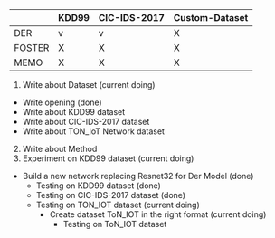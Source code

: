

||KDD99|CIC-IDS-2017|Custom-Dataset|
|---|---|---|---|
|DER|v|v|X|
|FOSTER|X|X|X|
|MEMO|X|X|X|


1. Write about Dataset (current doing)
- Write opening (done)
- Write about KDD99 dataset
- Write about CIC-IDS-2017 dataset
- Write about TON_IoT Network dataset

2. Write about Method
3. Experiment on KDD99 dataset (current doing)
- Build a new network replacing Resnet32 for Der Model (done)
    - Testing on KDD99 dataset (done)
    - Testing on CIC-IDS-2017 dataset (done)
    - Testing on TON_IOT dataset (current doing)
        - Create dataset ToN_IOT in the right format (current doing)
            - Testing on ToN_IOT dataset